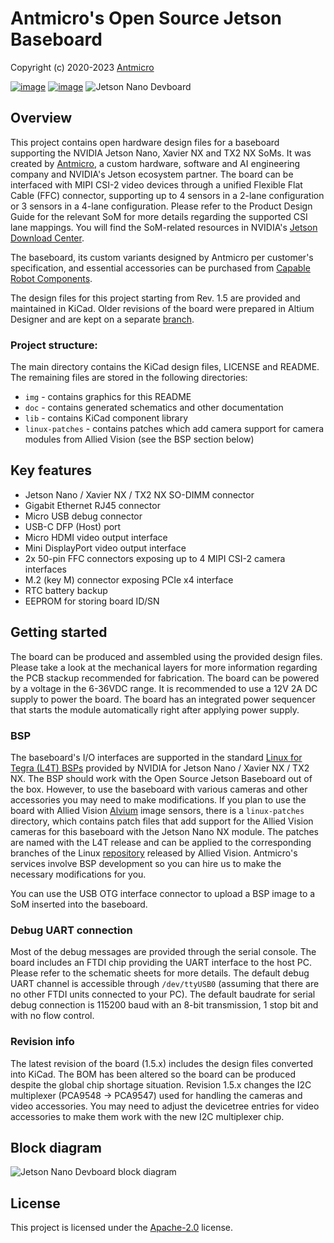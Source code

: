 # Antmicro's Open Source Jetson Baseboard

Copyright (c) 2020-2023 [Antmicro](https://www.antmicro.com)

[![image](https://img.shields.io/badge/View%20on-Antmicro%20Open%20Source%20Portal-332d37?style=flat-square)](https://opensource.antmicro.com/projects/jetson-nano-baseboard)
[![image](https://img.shields.io/badge/View%20on-Antmicro%20Open%20Hardware%20Portal-332d37?style=flat-square)](https://openhardware.antmicro.com/boards/jetson-nano-baseboard/?github=https%3A%2F%2Fgithub.com%2Fantmicro%2Fjetson-nano-baseboard%2Ftree%2Fmain&tab=features)
![Jetson Nano Devboard](/img/jetson-nano-baseboard.png)

## Overview

This project contains open hardware design files for a baseboard supporting the NVIDIA Jetson Nano, Xavier NX and TX2 NX SoMs.
It was created by [Antmicro](https://antmicro.com), a custom hardware, software and AI engineering company and NVIDIA's Jetson ecosystem partner.
The board can be interfaced with MIPI CSI-2 video devices through a unified Flexible Flat Cable (FFC) connector, supporting up to 4 sensors in a 2-lane configuration or 3 sensors in a 4-lane configuration.
Please refer to the Product Design Guide for the relevant SoM for more details regarding the supported CSI lane mappings.
You will find the SoM-related resources in NVIDIA's [Jetson Download Center](https://developer.nvidia.com/embedded/downloads). 

The baseboard, its custom variants designed by Antmicro per customer's specification, and essential accessories can be purchased from [Capable Robot Components](https://capablerobot.com/products/nx-baseboard/).

The design files for this project starting from Rev. 1.5 are provided and maintained in KiCad.
Older revisions of the board were prepared in Altium Designer and are kept on a separate [branch](https://github.com/antmicro/jetson-nano-baseboard/tree/1.4.7-altium).

### Project structure:

The main directory contains the KiCad design files, LICENSE and README.
The remaining files are stored in the following directories:

* ``img`` - contains graphics for this README
* ``doc`` - contains generated schematics and other documentation
* ``lib`` - contains KiCad component library
* ``linux-patches`` - contains patches which add camera support for camera modules from Allied Vision (see the BSP section below)

## Key features

* Jetson Nano / Xavier NX / TX2 NX SO-DIMM connector
* Gigabit Ethernet RJ45 connector
* Micro USB debug connector
* USB-C DFP (Host) port
* Micro HDMI video output interface
* Mini DisplayPort video output interface
* 2x 50-pin FFC connectors exposing up to 4 MIPI CSI-2 camera interfaces
* M.2 (key M) connector exposing PCIe x4 interface
* RTC battery backup
* EEPROM for storing board ID/SN

## Getting started

The board can be produced and assembled using the provided design files.
Please take a look at the mechanical layers for more information regarding the PCB stackup recommended for fabrication.
The board can be powered by a voltage in the 6-36VDC range.
It is recommended to use a 12V 2A DC supply to power the board.
The board has an integrated power sequencer that starts the module automatically right after applying power supply.

### BSP

The baseboard's I/O interfaces are supported in the standard [Linux for Tegra (L4T) BSPs](https://developer.nvidia.com/embedded/linux-tegra) provided by NVIDIA for Jetson Nano / Xavier NX / TX2 NX. 
The BSP should work with the Open Source Jetson Baseboard out of the box.
However, to use the baseboard with various cameras and other accessories you may need to make modifications.
If you plan to use the board with Allied Vision [Alvium](https://www.alliedvision.com/en/products/embedded-vision-solutions/alvium-camera-modules-for-embedded-and-machine-vision-applications.html) image sensors, there is a ``linux-patches`` directory, which contains patch files that add support for the Allied Vision cameras for this baseboard with the Jetson Nano NX module.
The patches are named with the L4T release and can be applied to the corresponding branches of the Linux [repository](https://github.com/alliedvision/linux_nvidia_jetson) released by Allied Vision. 
Antmicro's services involve BSP development so you can hire us to make the necessary modifications for you.

You can use the USB OTG interface connector to upload a BSP image to a SoM inserted into the baseboard.

### Debug UART connection

Most of the debug messages are provided through the serial console.
The board includes an FTDI chip providing the UART interface to the host PC.
Please refer to the schematic sheets for more details.
The default debug UART channel is accessible through ``/dev/ttyUSB0`` (assuming that there are no other FTDI units connected to your PC).
The default baudrate for serial debug connection is 115200 baud with an 8-bit transmission, 1 stop bit and with no flow control.

### Revision info

The latest revision of the board (1.5.x) includes the design files converted into KiCad.
The BOM has been altered so the board can be produced despite the global chip shortage situation.
Revision 1.5.x changes the I2C multiplexer (PCA9548 -> PCA9547) used for handling the cameras and video accessories. 
You may need to adjust the devicetree entries for video accessories to make them work with the new I2C multiplexer chip.

## Block diagram

![Jetson Nano Devboard block diagram](doc/jetson-nano-baseboard-block-diagram.png)

## License

This project is licensed under the [Apache-2.0](LICENSE) license.
